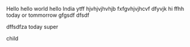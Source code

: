 Hello
hello world
hello India
ytff
hjvhjvjhvhjb
fxfgvhjvjhcvf
dfyvjk
hi 
ffhh
today 
or tommorrow
gfgsdf
dfsdf
 
dffsdfza
today super

child
